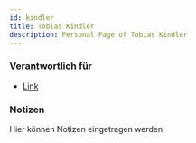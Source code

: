 ```yaml
---
id: kindler
title: Tobias Kindler
description: Personal Page of Tobias Kindler
---
```


### Verantwortlich für

- [Link]()

### Notizen
Hier können Notizen eingetragen werden
